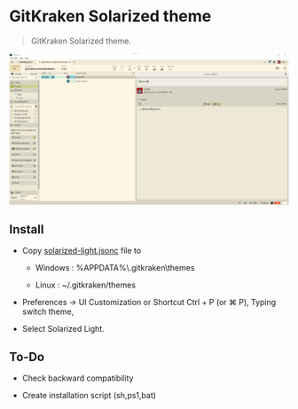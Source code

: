 # GitKraken Solarized theme

> GitKraken Solarized theme.

![ScreenShot](https://raw.githubusercontent.com/shblue21/gitkraken-solarized-theme/main/gitkraken-solarized-theme.png)

## Install

- Copy [solarized-light.jsonc](https://raw.githubusercontent.com/shblue21/gitkraken-solarized-theme/main/solarized-light.jsonc) file to
  
  - Windows : %APPDATA%\\.gitkraken\themes
  
  - Linux : ~/.gitkraken/themes 

- Preferences -> UI Customization or Shortcut Ctrl + P (or ⌘ P), Typing switch theme,

- Select Solarized Light.



## To-Do


- Check backward compatibility

- Create installation script (sh,ps1,bat)
  
  
